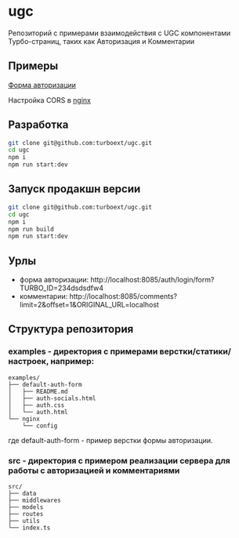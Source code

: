 # ugc
Репозиторий с примерами взаимодействия с UGC компонентами Турбо-страниц, таких как Авторизация и Комментарии

## Примеры
[Форма авторизации](http://master.turboext.net/auth/login/form)

Настройка CORS в [nginx](https://github.com/turboext/ugc/blob/master/examples/nginx/config)

## Разработка
```bash
git clone git@github.com:turboext/ugc.git
cd ugc
npm i
npm run start:dev
```

## Запуск продакшн версии
```bash
git clone git@github.com:turboext/ugc.git
cd ugc
npm i
npm run build
npm run start:dev
```

## Урлы
- форма авторизации: http://localhost:8085/auth/login/form?TURBO_ID=234dsdsdfw4
- комментарии: http://localhost:8085/comments?limit=2&offset=1&ORIGINAL_URL=localhost

## Структура репозитория
### examples - директория с примерами верстки/статики/настроек, например:
```
examples/
├── default-auth-form
│   ├── README.md
│   ├── auth-socials.html
│   ├── auth.css
│   └── auth.html
└── nginx
    └── config
```
где default-auth-form - пример верстки формы авторизации.

### src - директория с примером реализации сервера для работы с авторизацией и комментариями
```
src/
├── data
├── middlewares
├── models
├── routes
├── utils
└── index.ts
```
